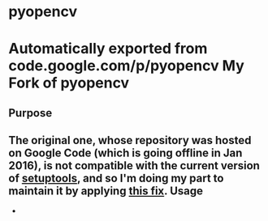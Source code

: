 # pyopencv
Automatically exported from code.google.com/p/pyopencv
My Fork of pyopencv
===================
Purpose
-------
The original one, whose repository was hosted on Google Code (which is going offline in Jan 2016), is not compatible with the current version of [setuptools](https://pypi.python.org/pypi/setuptools), and so I'm doing my part to maintain it by applying [this fix](http://stackoverflow.com/questions/24612021/python-setuptools-importerror-cannot-import-name-library).
Usage
-----
* 
